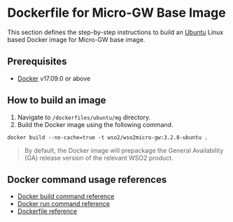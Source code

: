 # Dockerfile for Micro-GW Base Image #

This section defines the step-by-step instructions to build an [Ubuntu](https://hub.docker.com/_/ubuntu/) Linux based Docker image for Micro-GW base image.

## Prerequisites

* [Docker](https://www.docker.com/get-docker) v17.09.0 or above

## How to build an image

1. Navigate to `/dockerfiles/ubuntu/mg` directory.
2. Build the Docker image using the following command.

```docker build --no-cache=true -t wso2/wso2micro-gw:3.2.8-ubuntu .```
   
> By default, the Docker image will prepackage the General Availability (GA) release version of the relevant WSO2 product.

## Docker command usage references

* [Docker build command reference](https://docs.docker.com/engine/reference/commandline/build/)
* [Docker run command reference](https://docs.docker.com/engine/reference/run/)
* [Dockerfile reference](https://docs.docker.com/engine/reference/builder/)
